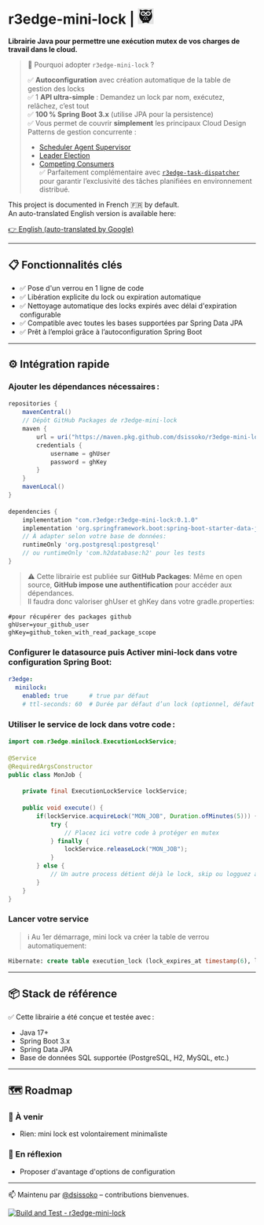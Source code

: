 # r3edge-mini-lock | ![Logo](logo_ds.png)

**Librairie Java pour permettre une exécution mutex de vos charges de travail dans le cloud.**

> 🚀 Pourquoi adopter `r3edge-mini-lock` ?
> 
> ✅ **Autoconfiguration** avec création automatique de la table de gestion des locks  
> ✅ 1 **API ultra-simple** : Demandez un lock par nom, exécutez, relâchez, c’est tout  
> ✅ **100 % Spring Boot 3.x** (utilise JPA pour la persistence)   
> ✅ Vous permet de couvrir **simplement** les principaux Cloud Design Patterns de gestion concurrente :
>  - [Scheduler Agent Supervisor](https://learn.microsoft.com/en-us/azure/architecture/patterns/scheduler-agent-supervisor)  
>  - [Leader Election](https://learn.microsoft.com/en-us/azure/architecture/patterns/leader-election)  
>  - [Competing Consumers](https://learn.microsoft.com/en-us/azure/architecture/patterns/competing-consumers)  
> ✅ Parfaitement complémentaire avec [`r3edge-task-dispatcher`](https://github.com/dsissoko/r3edge-task-dispatcher) pour garantir l’exclusivité des tâches planifiées en environnement distribué.  

This project is documented in French 🇫🇷 by default.  
An auto-translated English version is available here:

[👉 English (auto-translated by Google)](https://translate.google.com/translate?sl=auto&tl=en&u=https://github.com/dsissoko/r3edge-mini-lock)

---

## 📋 Fonctionnalités clés

- ✅ Pose d'un verrou en 1 ligne de code
- ✅ Libération explicite du lock ou expiration automatique  
- ✅ Nettoyage automatique des locks expirés avec délai d'expiration configurable  
- ✅ Compatible avec toutes les bases supportées par Spring Data JPA  
- ✅ Prêt à l’emploi grâce à l’autoconfiguration Spring Boot  

---

## ⚙️ Intégration rapide

### Ajouter les dépendances nécessaires :

```groovy
repositories {
    mavenCentral()
    // Dépôt GitHub Packages de r3edge-mini-lock
    maven {
        url = uri("https://maven.pkg.github.com/dsissoko/r3edge-mini-lock")
        credentials {
            username = ghUser
            password = ghKey
        }
    }
    mavenLocal()
}

dependencies {
    implementation "com.r3edge:r3edge-mini-lock:0.1.0"
    implementation 'org.springframework.boot:spring-boot-starter-data-jpa'
    // À adapter selon votre base de données:
    runtimeOnly 'org.postgresql:postgresql'
    // ou runtimeOnly 'com.h2database:h2' pour les tests
}
```

> ⚠️ Cette librairie est publiée sur **GitHub Packages**: Même en open source, **GitHub impose une authentification** pour accéder aux dépendances.  
> Il faudra donc valoriser ghUser et ghKey dans votre gradle.properties:

```properties
#pour récupérer des packages github 
ghUser=your_github_user
ghKey=github_token_with_read_package_scope
```

### Configurer le **datasource** puis Activer mini-lock dans votre configuration Spring Boot:

```yaml
r3edge:
  minilock:
    enabled: true      # true par défaut
    # ttl-seconds: 60  # Durée par défaut d’un lock (optionnel, défaut : 60s)
```

### Utiliser le service de lock dans votre code :

```java
import com.r3edge.minilock.ExecutionLockService;

@Service
@RequiredArgsConstructor
public class MonJob {

    private final ExecutionLockService lockService;

    public void execute() {
        if(lockService.acquireLock("MON_JOB", Duration.ofMinutes(5))) {
            try {
                // Placez ici votre code à protéger en mutex
            } finally {
                lockService.releaseLock("MON_JOB");
            }
        } else {
            // Un autre process détient déjà le lock, skip ou logguez à votre convenance
        }
    }
}
```

### Lancer votre service

> ℹ️ Au 1er démarrage, mini lock va créer la table de verrou automatiquement:

```sql
Hibernate: create table execution_lock (lock_expires_at timestamp(6), locked_at timestamp(6), updated_at timestamp(6), lock_detail varchar(50) check (lock_detail in ('NORMAL_RELEASE','TIMEOUT_EXPIRED','FORCE_RELEASE_BY_ADMIN','SYSTEM_SHUTDOWN','ERROR_DURING_PROCESS')), locked_by varchar(255), resource varchar(255) not null, status varchar(255) check (status in ('LOCKED','RELEASED')), primary key (resource))
``` 

---

## 📦 Stack de référence

✅ Cette librairie a été conçue et testée avec :

- Java 17+
- Spring Boot 3.x
- Spring Data JPA
- Base de données SQL supportée (PostgreSQL, H2, MySQL, etc.)

---

## 🗺️ Roadmap

### 🔧 À venir
- Rien: mini lock est volontairement minimaliste

### 🧠 En réflexion
- Proposer d'avantage d'options de configuration

---

📫 Maintenu par [@dsissoko](https://github.com/dsissoko) – contributions bienvenues.

[![Build and Test - r3edge-mini-lock](https://github.com/dsissoko/r3edge-mini-lock/actions/workflows/cicd_code.yml/badge.svg)](https://github.com/dsissoko/r3edge-mini-lock/actions/workflows/cicd_code.yml)

